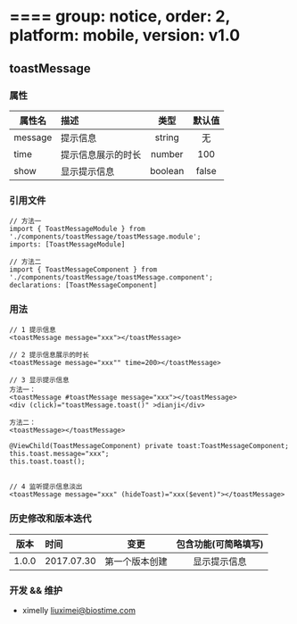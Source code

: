 ====
group: notice,
order: 2,
platform: mobile,
version: v1.0
====

## toastMessage

### 属性

| 属性名        | 描述   | 类型 |  默认值  |
| --------   | :----- | :----:  | :----:  |
| message    | 提示信息 | string | 无  |
| time       | 提示信息展示的时长 | number | 100  |
| show       | 显示提示信息 | boolean| false  |

### 引用文件
```
// 方法一
import { ToastMessageModule } from './components/toastMessage/toastMessage.module';
imports: [ToastMessageModule]

// 方法二
import { ToastMessageComponent } from './components/toastMessage/toastMessage.component';
declarations: [ToastMessageComponent]
```
### 用法
```
// 1 提示信息
<toastMessage message="xxx"></toastMessage>

// 2 提示信息展示的时长
<toastMessage message="xxx"" time=200></toastMessage>

// 3 显示提示信息
方法一：
<toastMessage #toastMessage message="xxx"></toastMessage>
<div (click)="toastMessage.toast()" >dianji</div>

方法二：
<toastMessage></toastMessage>

@ViewChild(ToastMessageComponent) private toast:ToastMessageComponent;
this.toast.message="xxx";
this.toast.toast();


// 4 监听提示信息淡出
<toastMessage message="xxx" (hideToast)="xxx($event)"></toastMessage>

```

### 历史修改和版本迭代

| 版本        | 时间   |  变更  |   包含功能(可简略填写)  |
| --------   | :----- | :----:  | :----:  |
| 1.0.0     | 2017.07.30 | 第一个版本创建  | 显示提示信息 |


### 开发 && 维护

- ximelly liuximei@biostime.com
